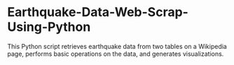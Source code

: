 # Earthquake-Data-Web-Scrap-Using-Python
This Python script retrieves earthquake data from two tables on a Wikipedia page, performs basic operations on the data, and generates visualizations.
